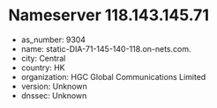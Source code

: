 # Nameserver 118.143.145.71

* as_number: 9304
* name: static-DIA-71-145-140-118.on-nets.com.
* city: Central
* country: HK
* organization: HGC Global Communications Limited
* version: Unknown
* dnssec: Unknown
